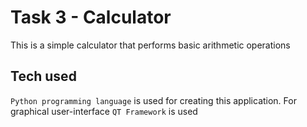 # Task 3 - Calculator
This is a simple calculator that performs basic arithmetic operations
## Tech used
`Python programming language` is used for creating this application. For graphical user-interface `QT Framework` is used